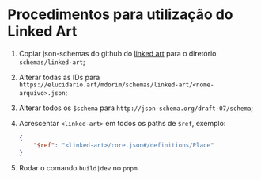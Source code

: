 # Procedimentos para utilização do Linked Art

1.  Copiar json-schemas do github do [linked art](https://github.com/linked-art/linked.art/tree/master/docs/api/1.0/schema) para o diretório `schemas/linked-art`;
2.  Alterar todas as IDs para `https://elucidario.art/mdorim/schemas/linked-art/<nome-arquivo>.json`;
3.  Alterar todos os `$schema` para `http://json-schema.org/draft-07/schema`;
4.  Acrescentar `<linked-art>` em todos os paths de `$ref`, exemplo:

    ```json
    {
        "$ref": "<linked-art>/core.json#/definitions/Place"
    }
    ```

5.  Rodar o comando `build|dev` no `pnpm`.
